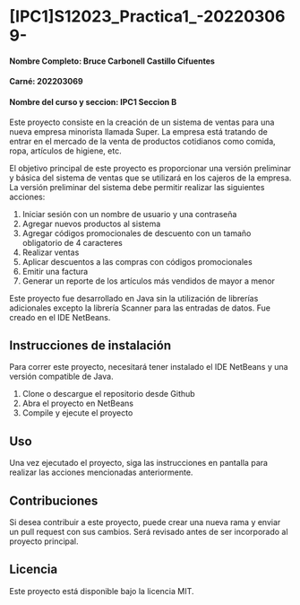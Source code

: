 # [IPC1]S12023_Practica1_-202203069-
#### Nombre Completo: Bruce Carbonell Castillo Cifuentes
#### Carné: 202203069
#### Nombre del curso y seccion: IPC1 Seccion B

Este proyecto consiste en la creación de un sistema de ventas para una nueva empresa minorista llamada Super. La empresa está tratando de entrar en el mercado de la venta de productos cotidianos como comida, ropa, artículos de higiene, etc.

El objetivo principal de este proyecto es proporcionar una versión preliminar y básica del sistema de ventas que se utilizará en los cajeros de la empresa. La versión preliminar del sistema debe permitir realizar las siguientes acciones:

1. Iniciar sesión con un nombre de usuario y una contraseña
2. Agregar nuevos productos al sistema
3. Agregar códigos promocionales de descuento con un tamaño obligatorio de 4 caracteres
4. Realizar ventas
5. Aplicar descuentos a las compras con códigos promocionales
6. Emitir una factura
7. Generar un reporte de los artículos más vendidos de mayor a menor

Este proyecto fue desarrollado en Java sin la utilización de librerías adicionales excepto la librería Scanner para las entradas de datos. Fue creado en el IDE NetBeans.

## Instrucciones de instalación
Para correr este proyecto, necesitará tener instalado el IDE NetBeans y una versión compatible de Java.
1. Clone o descargue el repositorio desde Github
2. Abra el proyecto en NetBeans
3. Compile y ejecute el proyecto

## Uso
Una vez ejecutado el proyecto, siga las instrucciones en pantalla para realizar las acciones mencionadas anteriormente.

## Contribuciones
Si desea contribuir a este proyecto, puede crear una nueva rama y enviar un pull request con sus cambios. Será revisado antes de ser incorporado al proyecto principal.

## Licencia
Este proyecto está disponible bajo la licencia MIT.
